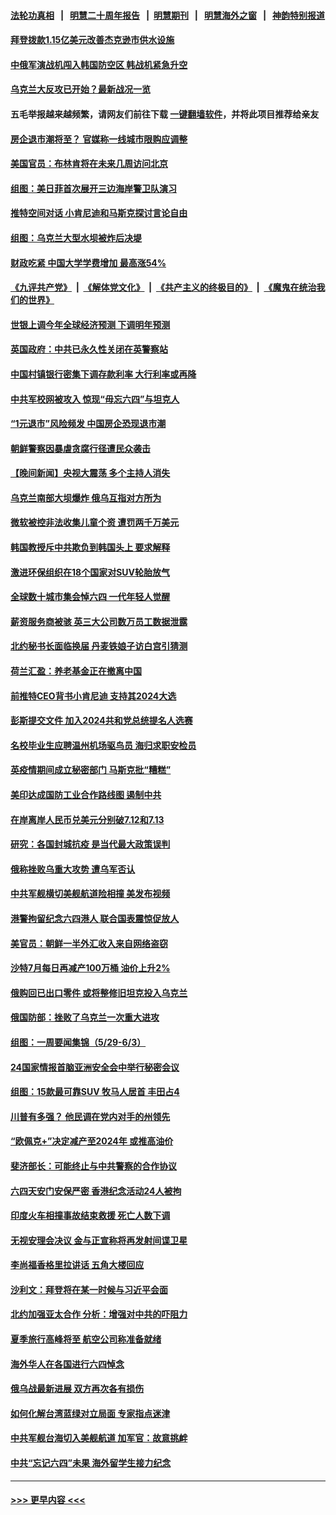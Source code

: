 #### [法轮功真相](https://github.com/gfw-breaker/truth/blob/master/README.md?t=0) &nbsp;&nbsp;|&nbsp;&nbsp; [明慧二十周年报告](https://github.com/gfw-breaker/mh-reports/blob/master/README.md?t=0) &nbsp;&nbsp;|&nbsp;&nbsp;[明慧期刊](https://github.com/gfw-breaker/mh-qikan) &nbsp;&nbsp;|&nbsp;&nbsp; [明慧海外之窗](https://github.com/gfw-breaker/mh-news/blob/master/README.md?t=0) &nbsp;&nbsp;|&nbsp;&nbsp; [神韵特别报道](https://github.com/gfw-breaker/mh-news/blob/master/shenyun.md?t=0)
#### [拜登拨款1.15亿美元改善杰克逊市供水设施](../pages/nsc418/n14011222.md?t=06070643) 
#### [中俄军演战机闯入韩国防空区 韩战机紧急升空](../pages/nsc418/n14011109.md?t=06070643) 
#### [乌克兰大反攻已开始？最新战况一览](../pages/nsc418/n14011251.md?t=06070643) 
#### 五毛举报越来越频繁，请网友们前往下载 [一键翻墙软件](https://github.com/gfw-breaker/ssr-accounts)，并将此项目推荐给亲友
#### [房企退市潮将至？ 官媒称一线城市限购应调整](../pages/nsc418/n14010607.md?t=06070643) 
#### [美国官员：布林肯将在未来几周访问北京](../pages/nsc418/n14011190.md?t=06070643) 
#### [组图：美日菲首次展开三边海岸警卫队演习](../pages/nsc418/n14011143.md?t=06070643) 
#### [推特空间对话 小肯尼迪和马斯克探讨言论自由](../pages/nsc418/n14011163.md?t=06070643) 
#### [组图：乌克兰大型水坝被炸后决堤](../pages/nsc418/n14011158.md?t=06070643) 
#### [财政吃紧 中国大学学费增加 最高涨54%](../pages/nsc418/n14011017.md?t=06070643) 
#### [《九评共产党》](https://github.com/begood0513/9ping.md/blob/master/README.md) &nbsp;|&nbsp; [《解体党文化》](../../../../jtdwh.md/blob/master/README.md)  &nbsp;|&nbsp; [《共产主义的终极目的》](../../../../gczydzjmd.md/blob/master/README.md) &nbsp;|&nbsp; [《魔鬼在统治我们的世界》](../../../../mgztzwmdsj.md/blob/master/README.md) 
#### [世银上调今年全球经济预测 下调明年预测](../pages/nsc418/n14011150.md?t=06070643) 
#### [英国政府：中共已永久性关闭在英警察站](../pages/nsc418/n14011149.md?t=06070643) 
#### [中国村镇银行密集下调存款利率 大行利率或再降](../pages/nsc418/n14011016.md?t=06070643) 
#### [中共军校网被攻入 惊现“毋忘六四”与坦克人](../pages/nsc418/n14011018.md?t=06070643) 
#### [“1元退市”风险频发 中国房企恐现退市潮](../pages/nsc418/n14010945.md?t=06070643) 
#### [朝鲜警察因暴虐贪腐行径遭民众袭击](../pages/nsc418/n14010782.md?t=06070643) 
#### [【晚间新闻】央视大震荡 多个主持人消失](../pages/nsc418/n14010916.md?t=06070643) 
#### [乌克兰南部大坝爆炸 俄乌互指对方所为](../pages/nsc418/n14010889.md?t=06070643) 
#### [微软被控非法收集儿童个资 遭罚两千万美元](../pages/nsc418/n14010784.md?t=06070643) 
#### [韩国教授斥中共欺负到韩国头上 要求解释](../pages/nsc418/n14010574.md?t=06070643) 
#### [激进环保组织在18个国家对SUV轮胎放气](../pages/nsc418/n14010621.md?t=06070643) 
#### [全球数十城市集会悼六四 一代年轻人觉醒](../pages/nsc418/n14010437.md?t=06070643) 
#### [薪资服务商被骇 英三大公司数万员工数据泄露](../pages/nsc418/n14010586.md?t=06070643) 
#### [北约秘书长面临换届 丹麦铁娘子访白宫引猜测](../pages/nsc418/n14010564.md?t=06070643) 
#### [荷兰汇盈：养老基金正在撤离中国](../pages/nsc418/n14010517.md?t=06070643) 
#### [前推特CEO背书小肯尼迪 支持其2024大选](../pages/nsc418/n14010519.md?t=06070643) 
#### [彭斯提交文件 加入2024共和党总统提名人选赛](../pages/nsc418/n14010522.md?t=06070643) 
#### [名校毕业生应聘温州机场驱鸟员 海归求职安检员](../pages/nsc418/n14010484.md?t=06070643) 
#### [英疫情期间成立秘密部门 马斯克批“糟糕”](../pages/nsc418/n14010518.md?t=06070643) 
#### [美印达成国防工业合作路线图 遏制中共](../pages/nsc418/n14010470.md?t=06070643) 
#### [在岸离岸人民币兑美元分别破7.12和7.13](../pages/nsc418/n14010323.md?t=06070643) 
#### [研究：各国封城抗疫 是当代最大政策误判](../pages/nsc418/n14010427.md?t=06070643) 
#### [俄称挫败乌重大攻势 遭乌军否认](../pages/nsc418/n14010357.md?t=06070643) 
#### [中共军舰横切美舰航道险相撞 美发布视频](../pages/nsc418/n14010355.md?t=06070643) 
#### [港警拘留纪念六四港人 联合国表震惊促放人](../pages/nsc418/n14010296.md?t=06070643) 
#### [美官员：朝鲜一半外汇收入来自网络盗窃](../pages/nsc418/n14010260.md?t=06070643) 
#### [沙特7月每日再减产100万桶 油价上升2%](../pages/nsc418/n14010058.md?t=06070643) 
#### [俄购回已出口零件 或将整修旧坦克投入乌克兰](../pages/nsc418/n14010166.md?t=06070643) 
#### [俄国防部：挫败了乌克兰一次重大进攻](../pages/nsc418/n14010027.md?t=06070643) 
#### [组图：一周要闻集锦（5/29-6/3）](../pages/nsc418/n14009589.md?t=06070643) 
#### [24国家情报首脑亚洲安全会中举行秘密会议](../pages/nsc418/n14009946.md?t=06070643) 
#### [组图：15款最可靠SUV 牧马人居首 丰田占4](../pages/nsc418/n14008245.md?t=06070643) 
#### [川普有多强？ 他民调在党内对手的州领先](../pages/nsc418/n14009910.md?t=06070643) 
#### [“欧佩克+”决定减产至2024年 或推高油价](../pages/nsc418/n14009846.md?t=06070643) 
#### [斐济部长：可能终止与中共警察的合作协议](../pages/nsc418/n14009881.md?t=06070643) 
#### [六四天安门安保严密 香港纪念活动24人被拘](../pages/nsc418/n14009800.md?t=06070643) 
#### [印度火车相撞事故结束救援 死亡人数下调](../pages/nsc418/n14009871.md?t=06070643) 
#### [无视安理会决议 金与正宣称将再发射间谍卫星](../pages/nsc418/n14009826.md?t=06070643) 
#### [李尚福香格里拉讲话 五角大楼回应](../pages/nsc418/n14009782.md?t=06070643) 
#### [沙利文：拜登将在某一时候与习近平会面](../pages/nsc418/n14009832.md?t=06070643) 
#### [北约加强亚太合作 分析：增强对中共的吓阻力](../pages/nsc418/n14009767.md?t=06070643) 
#### [夏季旅行高峰将至 航空公司称准备就绪](../pages/nsc418/n14009816.md?t=06070643) 
#### [海外华人在各国进行六四悼念](../pages/nsc418/n14009720.md?t=06070643) 
#### [俄乌战最新进展 双方再次各有损伤](../pages/nsc418/n14009711.md?t=06070643) 
#### [如何化解台湾蓝绿对立局面 专家指点迷津](../pages/nsc418/n14009615.md?t=06070643) 
#### [中共军舰台海切入美舰航道 加军官：故意挑衅](../pages/nsc418/n14009530.md?t=06070643) 
#### [中共“忘记六四”未果 海外留学生接力纪念](../pages/nsc418/n14009468.md?t=06070643) 

----
#### [ >>> 更早内容 <<< ](../indexes/nsc418-earlier.md)
